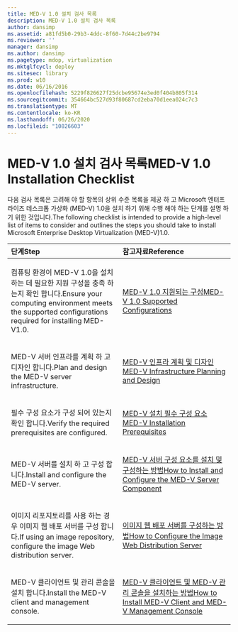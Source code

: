 ```yaml
---
title: MED-V 1.0 설치 검사 목록
description: MED-V 1.0 설치 검사 목록
author: dansimp
ms.assetid: a81fd5b0-29b3-4ddc-8f60-7d44c2be9794
ms.reviewer: ''
manager: dansimp
ms.author: dansimp
ms.pagetype: mdop, virtualization
ms.mktglfcycl: deploy
ms.sitesec: library
ms.prod: w10
ms.date: 06/16/2016
ms.openlocfilehash: 5229f826627f25dcbe95674e3ed0f404b805f314
ms.sourcegitcommit: 354664bc527d93f80687cd2eba70d1eea024c7c3
ms.translationtype: MT
ms.contentlocale: ko-KR
ms.lasthandoff: 06/26/2020
ms.locfileid: "10826603"
---
```

# <span data-ttu-id="e064f-103">MED-V 1.0 설치 검사 목록</span><span class="sxs-lookup"><span data-stu-id="e064f-103">MED-V 1.0 Installation Checklist</span></span>


<span data-ttu-id="e064f-104">다음 검사 목록은 고려해 야 할 항목의 상위 수준 목록을 제공 하 고 Microsoft 엔터프라이즈 데스크톱 가상화 (MED-V) 1.0을 설치 하기 위해 수행 해야 하는 단계를 설명 하기 위한 것입니다.</span><span class="sxs-lookup"><span data-stu-id="e064f-104">The following checklist is intended to provide a high-level list of items to consider and outlines the steps you should take to install Microsoft Enterprise Desktop Virtualization (MED-V)1.0.</span></span>

<table>
<colgroup>
<col width="50%" />
<col width="50%" />
</colgroup>
<thead>
<tr class="header">
<th align="left"><span data-ttu-id="e064f-105">단계</span><span class="sxs-lookup"><span data-stu-id="e064f-105">Step</span></span></th>
<th align="left"><span data-ttu-id="e064f-106">참고자료</span><span class="sxs-lookup"><span data-stu-id="e064f-106">Reference</span></span></th>
</tr>
</thead>
<tbody>
<tr class="odd">
<td align="left"><p><span data-ttu-id="e064f-107">컴퓨팅 환경이 MED-V 1.0을 설치 하는 데 필요한 지원 구성을 충족 하는지 확인 합니다.</span><span class="sxs-lookup"><span data-stu-id="e064f-107">Ensure your computing environment meets the supported configurations required for installing MED-V1.0.</span></span></p></td>
<td align="left"><p><a href="med-v-10-supported-configurationsmedv-10.md" data-raw-source="[MED-V 1.0 Supported Configurations](med-v-10-supported-configurationsmedv-10.md)"><span data-ttu-id="e064f-108">MED-V 1.0 지원되는 구성</span><span class="sxs-lookup"><span data-stu-id="e064f-108">MED-V 1.0 Supported Configurations</span></span></a></p></td>
</tr>
<tr class="even">
<td align="left"><p><span data-ttu-id="e064f-109">MED-V 서버 인프라를 계획 하 고 디자인 합니다.</span><span class="sxs-lookup"><span data-stu-id="e064f-109">Plan and design the MED-V server infrastructure.</span></span></p></td>
<td align="left"><p><a href="med-v-infrastructure-planning-and-design.md" data-raw-source="[MED-V Infrastructure Planning and Design](med-v-infrastructure-planning-and-design.md)"><span data-ttu-id="e064f-110">MED-V 인프라 계획 및 디자인</span><span class="sxs-lookup"><span data-stu-id="e064f-110">MED-V Infrastructure Planning and Design</span></span></a></p></td>
</tr>
<tr class="odd">
<td align="left"><p><span data-ttu-id="e064f-111">필수 구성 요소가 구성 되어 있는지 확인 합니다.</span><span class="sxs-lookup"><span data-stu-id="e064f-111">Verify the required prerequisites are configured.</span></span></p></td>
<td align="left"><p><a href="med-v-installation-prerequisites.md" data-raw-source="[MED-V Installation Prerequisites](med-v-installation-prerequisites.md)"><span data-ttu-id="e064f-112">MED-V 설치 필수 구성 요소</span><span class="sxs-lookup"><span data-stu-id="e064f-112">MED-V Installation Prerequisites</span></span></a></p></td>
</tr>
<tr class="even">
<td align="left"><p><span data-ttu-id="e064f-113">MED-V 서버를 설치 하 고 구성 합니다.</span><span class="sxs-lookup"><span data-stu-id="e064f-113">Install and configure the MED-V server.</span></span></p></td>
<td align="left"><p><a href="how-to-install-and-configure-the-med-v-server-component.md" data-raw-source="[How to Install and Configure the MED-V Server Component](how-to-install-and-configure-the-med-v-server-component.md)"><span data-ttu-id="e064f-114">MED-V 서버 구성 요소를 설치 및 구성하는 방법</span><span class="sxs-lookup"><span data-stu-id="e064f-114">How to Install and Configure the MED-V Server Component</span></span></a></p></td>
</tr>
<tr class="odd">
<td align="left"><p><span data-ttu-id="e064f-115">이미지 리포지토리를 사용 하는 경우 이미지 웹 배포 서버를 구성 합니다.</span><span class="sxs-lookup"><span data-stu-id="e064f-115">If using an image repository, configure the image Web distribution server.</span></span></p></td>
<td align="left"><p><a href="how-to-configure-the-image-web-distribution-server.md" data-raw-source="[How to Configure the Image Web Distribution Server](how-to-configure-the-image-web-distribution-server.md)"><span data-ttu-id="e064f-116">이미지 웹 배포 서버를 구성하는 방법</span><span class="sxs-lookup"><span data-stu-id="e064f-116">How to Configure the Image Web Distribution Server</span></span></a></p></td>
</tr>
<tr class="even">
<td align="left"><p><span data-ttu-id="e064f-117">MED-V 클라이언트 및 관리 콘솔을 설치 합니다.</span><span class="sxs-lookup"><span data-stu-id="e064f-117">Install the MED-V client and management console.</span></span></p></td>
<td align="left"><p><a href="how-to-install-med-v-client-and-med-v-management-console.md" data-raw-source="[How to Install MED-V Client and MED-V Management Console](how-to-install-med-v-client-and-med-v-management-console.md)"><span data-ttu-id="e064f-118">MED-V 클라이언트 및 MED-V 관리 콘솔을 설치하는 방법</span><span class="sxs-lookup"><span data-stu-id="e064f-118">How to Install MED-V Client and MED-V Management Console</span></span></a></p></td>
</tr>
</tbody>
</table>

 

 

 





